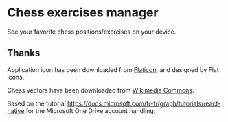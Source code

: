 # Chess exercises manager

See your favorite chess positions/exercises on your device.

## Thanks

Application icon has been downloaded from [Flaticon](https://www.flaticon.com/free-icon/chess_178148?term=chess&page=1&position=70), and designed by Flat icons.

Chess vectors have been downloaded from [Wikimedia Commons](https://commons.wikimedia.org/wiki/Category:SVG_chess_pieces).

Based on the tutorial https://docs.microsoft.com/fr-fr/graph/tutorials/react-native for the Microsoft One Drive account handling.